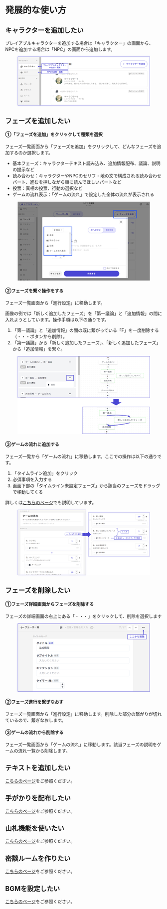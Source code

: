 # 発展的な使い方

## キャラクターを追加したい

プレイアブルキャラクターを追加する場合は「キャラクター」の画面から、NPCを追加する場合は「NPC」の画面から追加します。

<figure><img src="../../.gitbook/assets/image (88).png" alt=""><figcaption></figcaption></figure>

## フェーズを追加したい

#### ①「フェーズを追加」をクリックして種類を選択

フェーズ一覧画面から「フェーズを追加」をクリックして、どんなフェーズを追加するのか選択します。

* 基本フェーズ：キャラクターテキスト読み込み、追加情報配布、議論、説明の提示など
* 読み合わせ：キャラクターやNPCのセリフ・地の文で構成される読み合わせパート、進むを押しながら順に読んでほしいパートなど
* 投票：真相の投票、行動の選択など
* ゲームの流れ表示：「ゲームの流れ」で設定した全体の流れが表示される

<figure><img src="../../.gitbook/assets/image (1) (1) (1) (1).png" alt=""><figcaption></figcaption></figure>

#### ②フェーズを繋ぐ操作をする

フェーズ一覧画面から「進行設定」に移動します。

画像の例では「新しく追加したフェーズ」を「第一議論」と「追加情報」の間に入れようとしています。操作手順は以下の通りです。

1. 「第一議論」と「追加情報」の間の既に繋がっている「F」を一度削除する（・・・ボタンから削除）。
2. 「第一議論」から「新しく追加したフェーズ」、「新しく追加したフェーズ」から「追加情報」を繋ぐ。

<figure><img src="../../.gitbook/assets/image (49).png" alt=""><figcaption></figcaption></figure>

#### ③ゲームの流れに追加する

フェーズ一覧から「ゲームの流れ」に移動します。ここでの操作は以下の通りです。

1. 「タイムライン追加」をクリック
2. 必須事項を入力する
3. 画面下部の「タイムライン未設定フェーズ」から該当のフェーズをドラッグで移動してくる

詳しくは[こちらのページ](../../basic-features/phase/timeline.md)でも説明しています。

<figure><img src="../../.gitbook/assets/image (89).png" alt=""><figcaption></figcaption></figure>

## フェーズを削除したい

#### ①フェーズ詳細画面からフェーズを削除する

フェーズの詳細画面の右上にある「・・・」をクリックして、削除を選択します

<figure><img src="../../.gitbook/assets/image (52).png" alt=""><figcaption></figcaption></figure>

#### ②フェーズ進行を繋ぎなおす

フェーズ一覧画面から「進行設定」に移動します。削除した部分の繋がりが切れているので、繋ぎなおします。

#### ③ゲームの流れから削除する

フェーズ一覧画面から「ゲームの流れ」に移動します。該当フェーズの説明をゲームの流れ一覧から削除します。

## テキストを追加したい

[こちらのページ](../../basic-features/textTab.md)をご参照ください。

## 手がかりを配布したい

[こちらのページ](../../basic-features/clue.md)をご参照ください。

## 山札機能を使いたい

[こちらのページ](../../basic-features/decks.md)をご参照ください。

## 密談ルームを作りたい

[こちらのページ](../../basic-features/room.md)をご参照ください。

## BGMを設定したい

[こちらのページ](../../basic-features/effect/)をご参照ください。

